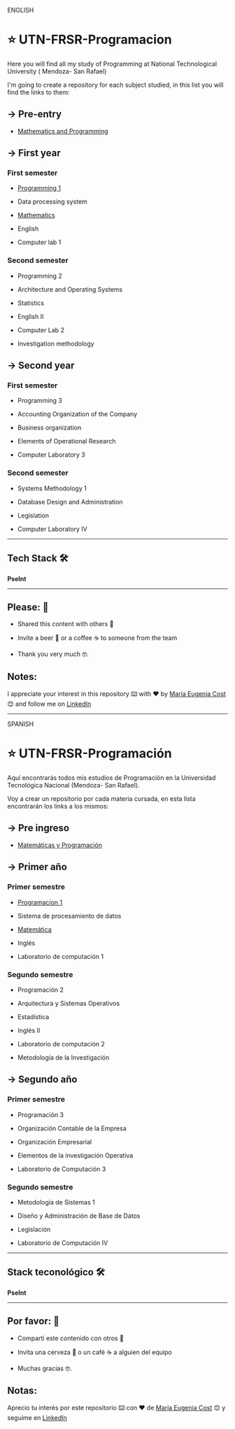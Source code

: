 ENGLISH 

# :star: UTN-FRSR-Programacion

Here you will find all my study of Programming at  National Technological University ( Mendoza- San Rafael)

I'm going to create a repository for each subject studied, in this list you will find the links to them:

## -> Pre-entry

- [Mathematics and Programming](https://github.com/eugenia1984/UTNFRSR-ingreso)

## -> First year

### First semester

- [Programming 1](https://github.com/eugenia1984/UTN-FRSR-Programacion1)

- Data processing system

- [Mathematics](https://github.com/eugenia1984/UTN-FRSR-Mathematics)

- English

- Computer lab 1

### Second semester


- Programming 2

- Architecture and Operating Systems

- Statistics

- English II

- Computer Lab 2

- Investigation methodology


## -> Second year


### First semester

- Programming 3

- Accounting Organization of the Company

- Business organization

- Elements of Operational Research

- Computer Laboratory 3


### Second semester

- Systems Methodology 1

- Database Design and Administration

- Legislation

- Computer Laboratory IV


---

## Tech Stack 🛠️

**PseInt**

---


## Please: 🎁

- Shared this content with others 📢

- Invite a beer 🍺 or a coffee ☕ to someone from the team

- Thank you very much 🤓.


## Notes: 

I appreciate your interest in this repository ⌨️ with ❤️ by [María Eugenia Cost](https://github.com/eugenia1984)  😊 and follow me on [LinkedIn](https://www.linkedin.com/in/maríaeugeniacosta/)

---

SPANISH

# :star: UTN-FRSR-Programación

Aquí encontrarás todos mis estudios de Programación en la Universidad Tecnológica Nacional (Mendoza- San Rafael).

Voy a crear un repositorio por cada materia cursada, en esta lista encontrarán los links a los mismos:

## -> Pre ingreso

- [Matemáticas y Programación](https://github.com/eugenia1984/UTNFRSR-ingreso)

## -> Primer año

### Primer semestre

- [Programacion 1](https://github.com/eugenia1984/UTN-FRSR-Programacion1)

- Sistema de procesamiento de datos

- [Matemática](https://github.com/eugenia1984/UTN-FRSR-Matematica)

- Inglés

- Laboratorio de computación 1

### Segundo semestre


- Programación 2

- Arquitectura y Sistemas Operativos

- Estadística

- Inglés II

-  Laboratorio de computación 2

- Metodología de la Investigación


## -> Segundo año


### Primer semestre

- Programación 3

- Organización Contable de la Empresa

- Organización Empresarial

- Elementos de la investigación Operativa

- Laboratorio de Computación 3


### Segundo semestre

- Metodología de Sistemas 1

- Diseño y Administración de Base de Datos

- Legislación

- Laboratorio de Computación IV

---

## Stack teconológico 🛠️

**PseInt**

---


## Por favor: 🎁

- Compartí este contenido con otros 📢

- Invita una cerveza 🍺 o un café ☕ a alguien del equipo

- Muchas gracias 🤓.


## Notas: 

Aprecio tu interés por este repositorio ⌨️ con ❤️ de [María Eugenia Cost](https://github.com/eugenia1984)  😊 y seguime en [LinkedIn](https://www.linkedin.com/in/maríaeugeniacosta/)

